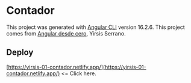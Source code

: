 # Contador

This project was generated with [Angular CLI](https://github.com/angular/angular-cli) version 16.2.6.
This project comes from [Angular desde cero](https://www.udemy.com/course/angular-desde-cero), Yirsis Serrano.

## Deploy

[https://yirsis-01-contador.netlify.app/](https://yirsis-01-contador.netlify.app/) <= Click here.
